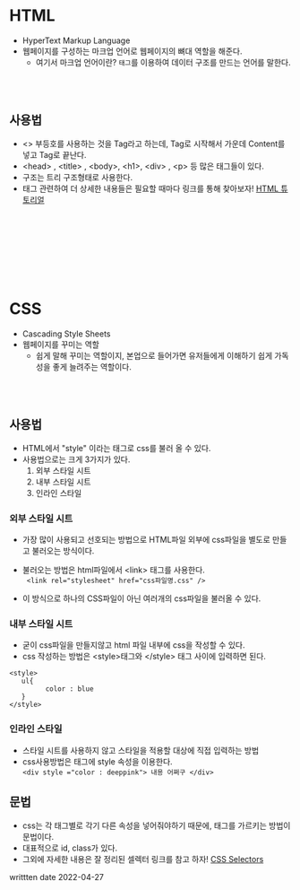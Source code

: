 # HTML
- HyperText Markup Language
- 웹페이지를 구성하는 마크업 언어로 웹페이지의 뼈대 역할을 해준다. 
  - 여기서 마크업 언어이란? `태그`를 이용하여 데이터 구조를 만드는 언어를 말한다.  

<br></br>

 
## 사용법
 - <> 부등호를 사용하는 것을 Tag라고 하는데,  Tag로 시작해서 가운데 Content를 넣고 Tag로 끝난다. 
 - \<head\> , \<title\> , \<body\>, \<h1\>, \<div\> , \<p\> 등 많은 태그들이 있다. 
 - 구조는 트리 구조형태로 사용한다.
 - 태그 관련하여 더 상세한 내용들은 필요할 때마다 링크를 통해 찾아보자! [HTML 튜토리얼](https://www.w3schools.com/html/default.asp)
  
  
  <br></br>
 <br></br>
 ---
# CSS  
 - Cascading Style Sheets
 - 웹페이지를 꾸미는 역할 
    - 쉽게 말해 꾸미는 역할이지, 본업으로 들어가면 유저들에게 이해하기 쉽게 가독성을 좋게 늘려주는 역할이다. 
  
<br></br>

## 사용법
 - HTML에서  "style" 이라는 태그로 css를 불러 올 수 있다.
 - 사용법으로는 크게 3가지가 있다. 
    1.  외부 스타일 시트
    2.  내부 스타일 시트
    3.  인라인 스타일 

### 외부 스타일 시트
 - 가장 많이 사용되고 선호되는 방법으로 HTML파일 외부에 css파일을 별도로 만들고 불러오는 방식이다. 
 - 불러오는 방법은 html파일에서 \<link\> 태그를 사용한다.     
   ` <link rel="stylesheet" href="css파일명.css" />`

 - 이 방식으로 하나의 CSS파일이 아닌 여러개의 css파일을 불러올 수 있다.


### 내부 스타일 시트
 - 굳이 css파일을 만들지않고 html 파일 내부에 css을 작성할 수 있다. 
 - css 작성하는 방법은 \<style\>태그와 \</style\> 태그 사이에 입력하면 된다. 
 ```
 <style>
    ul{
          color : blue
    }
 </style>
 ```
 
 ### 인라인 스타일
  - 스타일 시트를 사용하지 않고 스타일을 적용할 대상에 직접 입력하는 방법
  - css사용방법은 태그에 style 속성을 이용한다.    
   `<div style ="color : deeppink"> 내용 어쩌구 </div>`
   
 ## 문법 
  - css는 각 태그별로 각기 다른 속성을 넣어줘야하기 때문에, 태그를 가르키는 방법이 문법이다. 
  - 대표적으로 id, class가 있다. 
  - 그외에 자세한 내용은 잘 정리된 셀렉터 링크를 참고 하자! [CSS Selectors](https://www.w3schools.com/cssref/css_selectors.asp)
 
writtten date 2022-04-27

